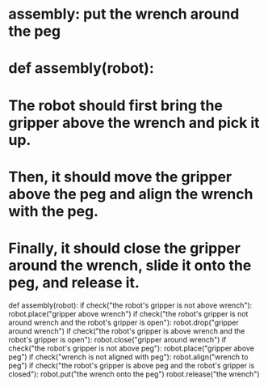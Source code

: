 # assembly: put the wrench around the peg
# def assembly(robot):
# The robot should first bring the gripper above the wrench and pick it up.
# Then, it should move the gripper above the peg and align the wrench with the peg.
# Finally, it should close the gripper around the wrench, slide it onto the peg, and release it.

def assembly(robot):
    if check("the robot's gripper is not above wrench"):
        robot.place("gripper above wrench")
    if check("the robot's gripper is not around wrench and the robot's gripper is open"):
        robot.drop("gripper around wrench")
    if check("the robot's gripper is above wrench and the robot's gripper is open"):
        robot.close("gripper around wrench")
    if check("the robot's gripper is not above peg"):
        robot.place("gripper above peg")
    if check("wrench is not aligned with peg"):
        robot.align("wrench to peg")
    if check("the robot's gripper is above peg and the robot's gripper is closed"):
        robot.put("the wrench onto the peg")
        robot.release("the wrench")